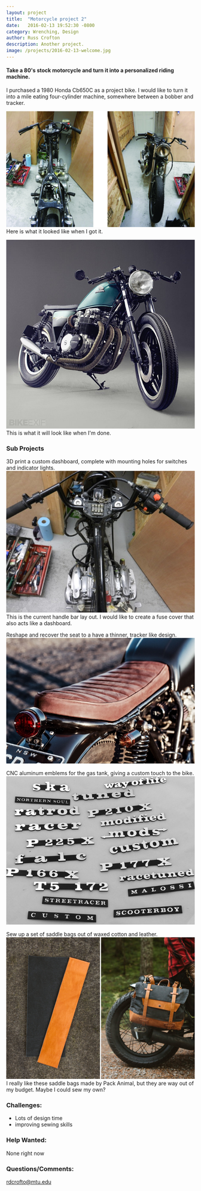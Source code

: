```yaml
---
layout: project
title:  "Motorcycle project 2"
date:   2016-02-13 19:52:30 -0800
category: Wrenching, Design
author: Russ Crofton
description: Another project.
image: /projects/2016-02-13-welcome.jpg
---
```


#### Take a 80's stock motorcycle and turn it into a personalized riding machine.


I purchased a 1980 Honda Cb650C as a project bike. I would like to turn it into a mile eating four-cylinder machine, somewhere between a bobber and tracker.

![Previous1](/img/projects/2016-02-13-welcome-2.jpg)
<span class="caption">Here is what it looked like when I got it.</span>

![Finished1](/img/projects/2016-02-13-welcome-4.jpg)
<span class="caption">This is what it will look like when I'm done.</span>

### Sub Projects
3D print a custom dashboard, complete with mounting holes for switches and indicator lights.
![Current handle bar layout](/img/projects/2016-02-13-welcome-5.jpg)
<span class="caption">This is the current handle bar lay out. I would like to create a fuse cover that also acts like a dashboard.</span>

Reshape and recover the seat to a have a thinner, tracker like design.
![Current handle bar layout](/img/projects/2016-02-13-welcome-6.jpg)

CNC aluminum emblems for the gas tank, giving a custom touch to the bike.
![Current handle bar layout](/img/projects/2016-02-13-welcome-7.jpg)

Sew up a set of saddle bags out of waxed cotton and leather.
![Current handle bar layout](/img/projects/2016-02-13-welcome-8.jpg)
<span class="caption">I really like these saddle bags made by Pack Animal, but they are way out of my budget. Maybe I could sew my own?</span>


### Challenges:
- Lots of design time
- improving sewing skills


### Help Wanted:
None right now


### Questions/Comments:
[rdcrofto@mtu.edu](mailto:rdcrofto@mtu.edu)
